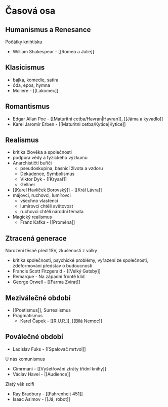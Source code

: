 # Časová osa

## Humanismus a Renesance
Počátky knihtisku
- William Shakespear - [[Romeo a Julie]] 

## Klasicismus
- bajka, komedie, satira
- óda, epos, hymna
- Moliere - [[Lakomec]] 

## Romantismus
- Edgar Allan Poe - [[Maturitni cetba/Havran|Havran]], [[Jáma a kyvadlo]] 
- Karel Jaromír Erben - [[Maturitni cetba/Kytice|Kytice]] 

## Realismus
- kritika člověka a společnosti
- podpora vědy a fyzického výzkumu
- Anarchističtí buřiči
	- pseudoskupina, básnící života a vzdoru
	- Dekadence, Symbolismus
	- Viktor Dyk - [[Krysař]] 
	- Gellner
- [[Karel Havlíček Borovský]] - [[Král Lávra]] 
- májovci, ruchovci, lumírovci
	- všechno vlastenci
	- lumírovci chtěli světovost
	- ruchovci chtěli národní témata
- Magický realismus
	- Franz Kafka - [[Proměna]] 
## Ztracená generace
Narození těsně před 1SV, zkušenosti z války
- kritika společnosti, psychické problémy, vyřazení ze společnosti, zdeformování představ o budoucnosti
- Francis Scott Fitzgerald - [[Velký Gatsby]] 
- Remarque - Na západní frontě klid
- George Orwell - [[Farma Zvirat]] 

## Meziválečné období

- [[Poetismus]], Surrealismus
- Pragmatismus
	- Karel Čapek - [[R.U.R.]], [[Bílá Nemoc]] 

## Poválečné období

- Ladislav Fuks - [[Spalovač mrtvol]] 

U nás komunismus
- Cimrmani - [[Vyšetřování ztráty třídní knihy]] 
- Václav Havel - [[Audience]] 

Zlatý věk scifi
- Ray Bradbury - [[Fahrenheit 451]] 
- Isaac Asimov - [[Já, robot]] 